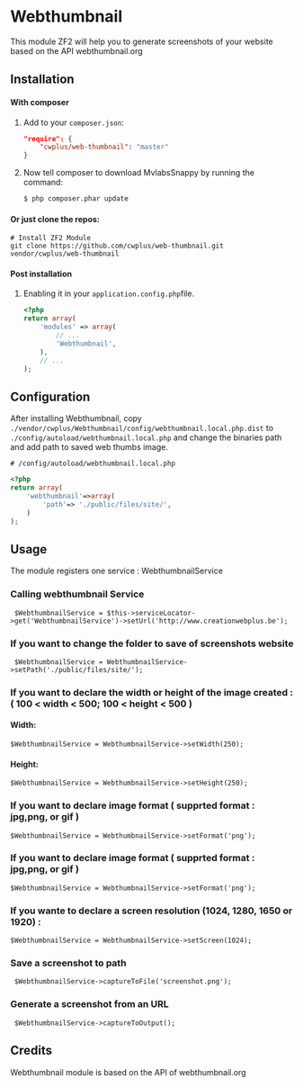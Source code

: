 Webthumbnail
===========

This module ZF2 will help you to generate screenshots of your website based on the API webthumbnail.org

Installation
------------
#### With composer

1. Add to your `composer.json`:

    ```json
    "require": {
        "cwplus/web-thumbnail": "master"
    }
    ```

2. Now tell composer to download MvlabsSnappy by running the command:

    ```bash
    $ php composer.phar update
    ```

#### Or just clone the repos:
    
    # Install ZF2 Module
    git clone https://github.com/cwplus/web-thumbnail.git vendor/cwplus/web-thumbnail
    

#### Post installation

1. Enabling it in your `application.config.php`file.

    ```php
    <?php
    return array(
        'modules' => array(
            // ...
            'Webthumbnail',            
        ),
        // ...
    );
    ```

Configuration
-------------
After installing Webthumbnail, copy
`./vendor/cwplus/Webthumbnail/config/webthumbnail.local.php.dist` to
`./config/autoload/webthumbnail.local.php` and change the binaries path  and add path to saved web thumbs image.


    # /config/autoload/webthumbnail.local.php
```php    
<?php
return array(
    'webthumbnail'=>array(
        'path'=> './public/files/site/',
    )
);
```

Usage
-----

The module registers one service : WebthumbnailService  

### Calling webthumbnail Service

     $WebthumbnailService = $this->serviceLocator->get('WebthumbnailService')->setUrl('http://www.creationwebplus.be');

### If you want to change the folder to save of screenshots website

     $WebthumbnailService = WebthumbnailService->setPath('./public/files/site/');

### If you want to declare the width or height of the image created : ( 100 < width < 500; 100 < height < 500 )

#### Width: 

    $WebthumbnailService = WebthumbnailService->setWidth(250);

#### Height:

    $WebthumbnailService = WebthumbnailService->setHeight(250);

### If you want to declare image format ( supprted format : jpg,png, or gif )

    $WebthumbnailService = WebthumbnailService->setFormat('png');

### If you want to declare image format ( supprted format : jpg,png, or gif )

    $WebthumbnailService = WebthumbnailService->setFormat('png');

### If you wante to declare a screen resolution (1024, 1280, 1650 or 1920) :

    $WebthumbnailService = WebthumbnailService->setScreen(1024);

### Save a screenshot to path

     $WebthumbnailService->captureToFile('screenshot.png');

### Generate a screenshot from an URL

     $WebthumbnailService->captureToOutput();
     



Credits
-------

Webthumbnail module is based on the API of webthumbnail.org

[webthumbnail]: https://github.com/cwplus/web-thumbnail.git

    
    
